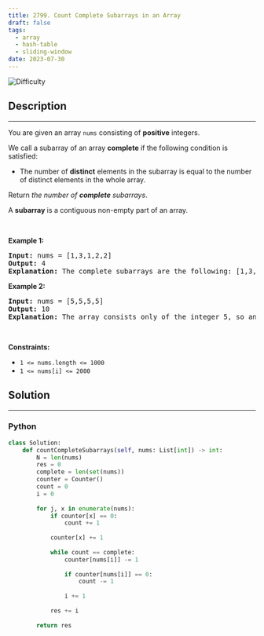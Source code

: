 ```yaml
---
title: 2799. Count Complete Subarrays in an Array
draft: false
tags: 
  - array
  - hash-table
  - sliding-window
date: 2023-07-30
---
```


![Difficulty](https://img.shields.io/badge/Difficulty-Medium-blue.svg)

## Description

---
<p>You are given an array <code>nums</code> consisting of <strong>positive</strong> integers.</p>

<p>We call a subarray of an array <strong>complete</strong> if the following condition is satisfied:</p>

<ul>
	<li>The number of <strong>distinct</strong> elements in the subarray is equal to the number of distinct elements in the whole array.</li>
</ul>

<p>Return <em>the number of <strong>complete</strong> subarrays</em>.</p>

<p>A <strong>subarray</strong> is a contiguous non-empty part of an array.</p>

<p>&nbsp;</p>
<p><strong class="example">Example 1:</strong></p>

<pre>
<strong>Input:</strong> nums = [1,3,1,2,2]
<strong>Output:</strong> 4
<strong>Explanation:</strong> The complete subarrays are the following: [1,3,1,2], [1,3,1,2,2], [3,1,2] and [3,1,2,2].
</pre>

<p><strong class="example">Example 2:</strong></p>

<pre>
<strong>Input:</strong> nums = [5,5,5,5]
<strong>Output:</strong> 10
<strong>Explanation:</strong> The array consists only of the integer 5, so any subarray is complete. The number of subarrays that we can choose is 10.
</pre>

<p>&nbsp;</p>
<p><strong>Constraints:</strong></p>

<ul>
	<li><code>1 &lt;= nums.length &lt;= 1000</code></li>
	<li><code>1 &lt;= nums[i] &lt;= 2000</code></li>
</ul>


## Solution

---
### Python
``` py title='count-complete-subarrays-in-an-array'
class Solution:
    def countCompleteSubarrays(self, nums: List[int]) -> int:
        N = len(nums)
        res = 0
        complete = len(set(nums))
        counter = Counter()
        count = 0
        i = 0
        
        for j, x in enumerate(nums):
            if counter[x] == 0:
                count += 1
                
            counter[x] += 1
            
            while count == complete:
                counter[nums[i]] -= 1
                
                if counter[nums[i]] == 0:
                    count -= 1
                    
                i += 1
            
            res += i
                
        return res

```

